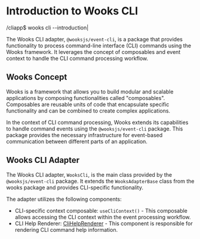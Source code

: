 # Introduction to Wooks CLI

<span class="cli-header"><span class="cli-path">/cliapp</span><span class="cli-invite">$</span> wooks cli --introduction<span class="cli-blink">|</span></span>

The Wooks CLI adapter, `@wooksjs/event-cli`, is a package that provides functionality to process command-line interface (CLI)
commands using the Wooks framework. It leverages the concept of composables and event context to handle the CLI command processing workflow.

## Wooks Concept

Wooks is a framework that allows you to build modular and scalable applications by composing functionalities called "composables".
Composables are reusable units of code that encapsulate specific functionality and can be combined to create complex applications.

In the context of CLI command processing, Wooks extends its capabilities to handle command events using the `@wooksjs/event-cli` package.
This package provides the necessary infrastructure for event-based communication between different parts of an application.

## Wooks CLI Adapter

The Wooks CLI adapter, `WooksCli`, is the main class provided by the `@wooksjs/event-cli` package.
It extends the `WooksAdapterBase` class from the wooks package and provides CLI-specific functionality.

The adapter utilizes the following components:

- CLI-specific context composable: `useCliContext()` - This composable allows accessing the CLI context within the event processing workflow.
- CLI Help Renderer: [CliHelpRenderer](https://github.com/prostojs/cli-help) - This component is responsible for rendering CLI command help information.
